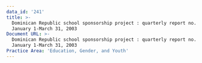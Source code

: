 ```yaml
---
data_id: '241'
title: >-
  Dominican Republic school sponsorship project : quarterly report no. 2,
  January 1-March 31, 2003
Document URL: >-
  Dominican Republic school sponsorship project : quarterly report no. 2,
  January 1-March 31, 2003
Practice Area: 'Education, Gender, and Youth'
---
```

